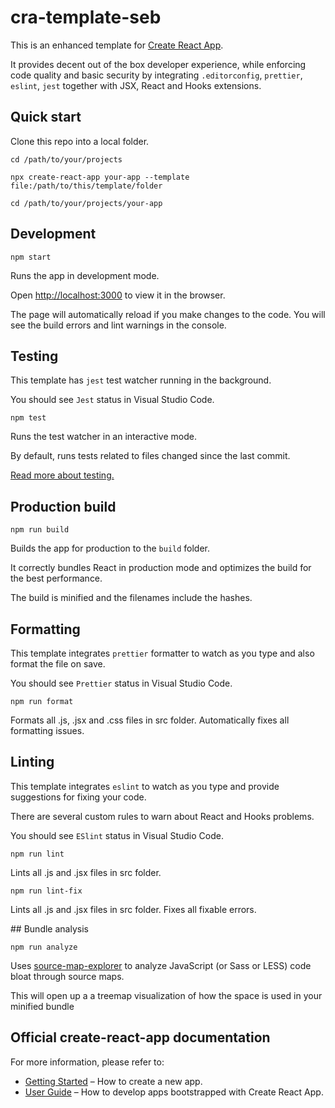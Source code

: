 # cra-template-seb

This is an enhanced template for [Create React App](https://github.com/facebook/create-react-app).

It provides decent out of the box developer experience, while enforcing code quality 
and basic security by integrating `.editorconfig`, `prettier`, `eslint`, `jest` 
together with JSX, React and Hooks extensions.

## Quick start

Clone this repo into a local folder.

`cd /path/to/your/projects`

`npx create-react-app your-app --template file:/path/to/this/template/folder`

`cd /path/to/your/projects/your-app`

## Development

`npm start`

Runs the app in development mode.

Open [http://localhost:3000](http://localhost:3000) to view it in the browser.

The page will automatically reload if you make changes to the code.
You will see the build errors and lint warnings in the console.

## Testing

This template has `jest` test watcher running in the background.

You should see `Jest` status in Visual Studio Code.

`npm test`

Runs the test watcher in an interactive mode.

By default, runs tests related to files changed since the last commit.

[Read more about testing.](https://facebook.github.io/create-react-app/docs/running-tests)

## Production build

`npm run build`

Builds the app for production to the `build` folder.

It correctly bundles React in production mode and optimizes the build for the best performance.

The build is minified and the filenames include the hashes.

## Formatting

This template integrates `prettier` formatter to watch as you type and also format the file on save.

You should see `Prettier` status in Visual Studio Code.

`npm run format`

Formats all .js, .jsx and .css files in src folder. Automatically fixes all formatting issues.

## Linting

This template integrates `eslint` to watch as you type and provide suggestions for fixing your code.

There are several custom rules to warn about React and Hooks problems.

You should see `ESlint` status in Visual Studio Code.

`npm run lint`

Lints all .js and .jsx files in src folder.

`npm run lint-fix`

Lints all .js and .jsx files in src folder. Fixes all fixable errors.

## Bundle analysis

`npm run analyze`

Uses [source-map-explorer](https://www.npmjs.com/package/source-map-explorer) to analyze JavaScript (or Sass or LESS) code bloat through source maps.

This will open up a a treemap visualization of how the space is used in your minified bundle

## Official create-react-app documentation

For more information, please refer to:

- [Getting Started](https://create-react-app.dev/docs/getting-started) – How to create a new app.
- [User Guide](https://create-react-app.dev) – How to develop apps bootstrapped with Create React App.
